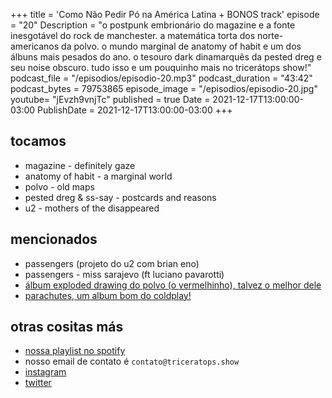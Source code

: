 +++
title = 'Como Não Pedir Pó na América Latina + BONOS track'
episode = "20"
Description = "o postpunk embrionário do magazine e a fonte inesgotável do rock de manchester. a matemática torta dos norte-americanos da polvo. o mundo marginal de anatomy of habit e um dos álbuns mais pesados do ano. o tesouro dark dinamarquês da pested dreg e seu noise obscuro. tudo isso e um pouquinho mais no tricerátops show!"
podcast_file = "/episodios/episodio-20.mp3"
podcast_duration = "43:42"
podcast_bytes = 79753865
episode_image = "/episodios/episodio-20.jpg"
youtube= "jEvzh9vnjTc"
published = true
Date = 2021-12-17T13:00:00-03:00
PublishDate = 2021-12-17T13:00:00-03:00
+++

## tocamos
* magazine - definitely gaze
* anatomy of habit - a marginal world
* polvo - old maps
* pested dreg & ss-say - postcards and reasons
* u2 - mothers of the disappeared

## mencionados

* passengers (projeto do u2 com brian eno)
* passengers - miss sarajevo (ft luciano pavarotti)
* [álbum exploded drawing do polvo (o vermelhinho), talvez o melhor dele](https://www.discogs.com/master/60946-Polvo-Exploded-Drawing)
* [parachutes, um album bom do coldplay!](https://www.discogs.com/release/369337-Coldplay-Parachutes)

## otras cositas más
* [nossa playlist no spotify](https://open.spotify.com/playlist/0UiztKuga6LmTAxWTsUQdw?si=fb96026bc1994d90)
* nosso email de contato é `contato@triceratops.show`
* [instagram](https://www.instagram.com/triceratops.show/)
* [twitter](https://twitter.com/TriceratopsShow/)
